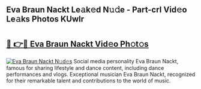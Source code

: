 ## Eva Braun Nackt Le𝚊k𝚎d N𝚞𝚍e - Part-crI Vid𝚎o Le𝚊ks Photos KUwlr

# <h2><a href="http://fb3j4pz.evod.top/?m=Eva+Braun+Nackt">🔗 👉🔴 Eva Braun Nackt Vid𝚎o Ph𝚘t𝚘s</a></h2>

[![Eva Braun Nackt N𝚞d𝚎s](https://i.imgur.com/8V9OHl7.gif)](http://fb3j4pz.evod.top/?m=Eva+Braun+Nackt)
Social media personality Eva Braun Nackt, famous for sharing lifestyle and dance content, including dance performances and vlogs. Exceptional musician Eva Braun Nackt, recognized for their remarkable talent and contributions to the world of music. 
